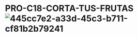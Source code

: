 # PRO-C18-CORTA-TUS-FRUTAS![445cc7e2-a33d-45c3-b711-cf81b2b79241](https://user-images.githubusercontent.com/86745430/208782842-273d8c75-828a-441d-a5fa-af17361c96f4.gif)
